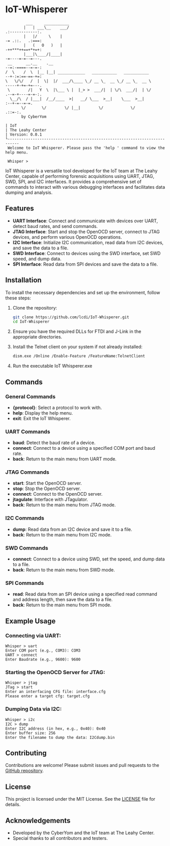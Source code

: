 # IoT-Whisperer

```
         ___     ___________
        |   | ___\__    ___/                                                                .:------------:.
        |   |/     \    |                                                                   -= .::.   .:===:
        |   (   O   )   |                                                                   -++***++==+*+=+:
        |___|\____/|____|                                                                   -=----=-=--=---.
 __      __.__    .__                                                                       --=:-====--=-=-:
/  \    /  \  |__ |__| ____________   ___________   ___________                             --+-:=:==-==-+=:
\   \/\/   /  |  \|  |/  ___/\____ \_/ __ \_  __ \_/ __ \_  __ \                            -----+-+=-+=---.
 \        /|   Y  \  |\___ \ |  |_> >  ___/|  | \/\  ___/|  | \/                            .--=-+----=-=-:.
  \__/\  / |___|  /__/____  >|   __/ \___  >__|    \___  >__|                                 :--+-=--=-=.
       \/       \/        \/ |__|        \/            \/                                       .::=-:.
       by CyberYom

| IoT
| The Leahy Center
| Version: 0.0.1
└---------------------------------------------------------------------------
 Welcome to IoT Whisperer. Please pass the 'help ' command to view the help menu.

 Whisper >
```
IoT Whisperer is a versatile tool developed for the IoT team at The Leahy Center, capable of performing forensic acquisitions using UART, JTAG, SWD, SPI, and I2C interfaces. It provides a comprehensive set of commands to interact with various debugging interfaces and facilitates data dumping and analysis.

## Features

- **UART Interface**: Connect and communicate with devices over UART, detect baud rates, and send commands.
- **JTAG Interface**: Start and stop the OpenOCD server, connect to JTAG devices, and perform various OpenOCD operations.
- **I2C Interface**: Initialize I2C communication, read data from I2C devices, and save the data to a file.
- **SWD Interface**: Connect to devices using the SWD interface, set SWD speed, and dump data.
- **SPI Interface**: Read data from SPI devices and save the data to a file.

## Installation

To install the necessary dependencies and set up the environment, follow these steps:

1. Clone the repository:
    ```sh
    git clone https://github.com/lcdi/IoT-Whisperer.git
    cd IoT-Whisperer
    ```

2. Ensure you have the required DLLs for FTDI and J-Link in the appropriate directories.

3. Install the Telnet client on your system if not already installed:
    ```sh
    dism.exe /Online /Enable-Feature /FeatureName:TelnetClient
    ```
4. Run the executable IoT Whisperer.exe

## Commands

### General Commands

- **{protocol}**: Select a protocol to work with.
- **help**: Display the help menu.
- **exit**: Exit the IoT Whisperer.

### UART Commands

- **baud**: Detect the baud rate of a device.
- **connect**: Connect to a device using a specified COM port and baud rate.
- **back**: Return to the main menu from UART mode.

### JTAG Commands

- **start**: Start the OpenOCD server.
- **stop**: Stop the OpenOCD server.
- **connect**: Connect to the OpenOCD server.
- **jtagulate**: Interface with JTagulator.
- **back**: Return to the main menu from JTAG mode.

### I2C Commands

- **dump**: Read data from an I2C device and save it to a file.
- **back**: Return to the main menu from I2C mode.

### SWD Commands

- **connect**: Connect to a device using SWD, set the speed, and dump data to a file.
- **back**: Return to the main menu from SWD mode.

### SPI Commands

- **read**: Read data from an SPI device using a specified read command and address length, then save the data to a file.
- **back**: Return to the main menu from SPI mode.

## Example Usage

### Connecting via UART:

```
Whisper > uart
Enter COM port (e.g., COM3): COM3
UART > connect
Enter Baudrate (e.g., 9600): 9600
```

### Starting the OpenOCD Server for JTAG:

```
Whisper > jtag
JTag > start
Enter an interfacing CFG file: interface.cfg
Please enter a target cfg: target.cfg
```

### Dumping Data via I2C:

```
Whisper > i2c
I2C > dump
Enter I2C address (in hex, e.g., 0x40): 0x40
Enter buffer size: 256
Enter the filename to dump the data: I2Cdump.bin
```

## Contributing

Contributions are welcome! Please submit issues and pull requests to the [GitHub repository](https://github.com/lcdi/IoT-Whisperer).

## License

This project is licensed under the MIT License. See the [LICENSE](LICENSE) file for details.

## Acknowledgements

- Developed by the CyberYom and the IoT team at The Leahy Center.
- Special thanks to all contributors and testers.
